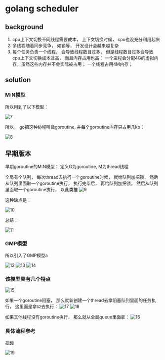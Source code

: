 # golang scheduler

## background

1. cpu上下文切换不同线程需要成本， 上下文切换时候， cpu也没充分利用起来
2. 多线程随着同步竞争， 如锁等， 开发设计会越来越复杂
3. 每个任务负责一个线程， 会导致线程数目过多， 但是线程数目过多会导致cpu上下文切换成本过高， 而且内存占用也高： 一个进程会分配4G的虚拟内存，虽然这些内存并不会实际被占用； 一个线程占用4M内存；

## solution

### M:N模型

所以用到了以下模型：

![7](/Image/golang/7.png)

所以， go把这种协程叫做goroutine, 并每个goroutine内存只占用几kb：

![8](/Image/golang/8.png)

## 早期版本

早期goroutine的M:N模型： 定义G为goroutine, M为thread线程

全局有个队列， 每次thread去执行一个goroutine时候， 就给队列加把锁， 然后从队列里面取一个goroutine执行， 执行完毕后， 再给队列加把锁， 然后从队列里面取一个goroutine执行， 以此类推
![9](/Image/golang/9.png)

这种缺点是：

![10](/Image/golang/10.png)

总结：

![11](/Image/golang/11.png)

### GMP模型

所以引入了GMP模型a

![12](/Image/golang/12.png)
![13](/Image/golang/13.png)
![14](/Image/golang/14.png)

### 该模型具有几个特点

![15](/Image/golang/15.png)

如果一个goroutine阻塞， 那么就新创建一个thread去拿阻塞队列里面的任务执行， 这里面是拿`G2`去执行：
![17](/Image/golang/17.png)
![18](/Image/golang/18.png)


如果其他线程没有goroutine执行， 那么就从全局queue里面拿：
![16](/Image/golang/16.png)

### 具体流程参考

[视频](https://www.bilibili.com/video/BV19r4y1w7Nx?p=5&vd_source=876f070b226adc2dd07033543abb6c67)

![19](/Image/golang/19.png)
